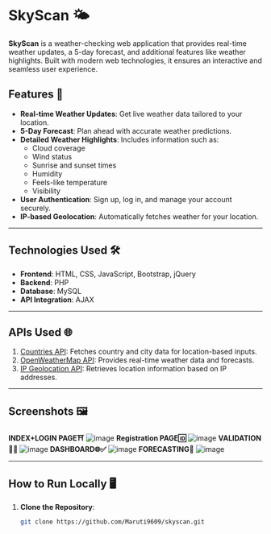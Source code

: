 # SkyScan 🌤️

**SkyScan** is a weather-checking web application that provides real-time weather updates, a 5-day forecast, and additional features like weather highlights. Built with modern web technologies, it ensures an interactive and seamless user experience.

## Features 🚀
- **Real-time Weather Updates**: Get live weather data tailored to your location.
- **5-Day Forecast**: Plan ahead with accurate weather predictions.
- **Detailed Weather Highlights**: Includes information such as:
  - Cloud coverage
  - Wind status
  - Sunrise and sunset times
  - Humidity
  - Feels-like temperature
  - Visibility
- **User Authentication**: Sign up, log in, and manage your account securely.
- **IP-based Geolocation**: Automatically fetches weather for your location.

---

## Technologies Used 🛠️
- **Frontend**: HTML, CSS, JavaScript, Bootstrap, jQuery
- **Backend**: PHP
- **Database**: MySQL
- **API Integration**: AJAX

---

## APIs Used 🌐
1. [Countries API](https://countriesnow.space/api/v0.1/countries): Fetches country and city data for location-based inputs.
2. [OpenWeatherMap API](https://api.openweathermap.org/data/2.5/weather): Provides real-time weather data and forecasts.
3. [IP Geolocation API](https://api.ipgeolocation.io/ipgeo): Retrieves location information based on IP addresses.

---

## Screenshots 🖼️
**INDEX+LOGIN PAGE⛩️**
![image](https://github.com/user-attachments/assets/67344f32-a880-4923-bca8-79f8334c0cd9)
**Registration PAGE🆔**
![image](https://github.com/user-attachments/assets/a8f0b609-cf5a-4eb9-b2c0-3814698557e6)
**VALIDATION🧐🧐**
![image](https://github.com/user-attachments/assets/4de66200-9fb8-4bda-b2df-9451a0175cfb)
**DASHBOARD🌐✅**
![image](https://github.com/user-attachments/assets/73d11002-efe3-4462-95c3-51a2124dea93)
**FORECASTING🤖**
![image](https://github.com/user-attachments/assets/bd1cd507-4bba-4125-b1a4-8827a1d0bf60)


---

## How to Run Locally 🖥️

1. **Clone the Repository**:
   ```bash
   git clone https://github.com/Maruti9609/skyscan.git
